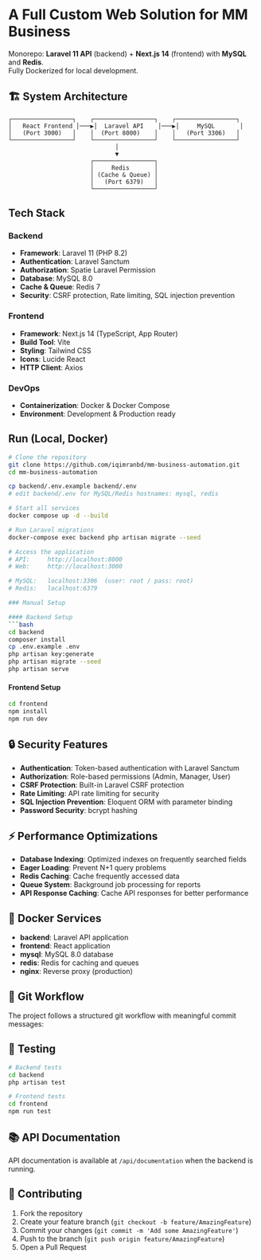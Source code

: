 # A Full Custom Web Solution for MM Business

Monorepo: **Laravel 11 API** (backend) + **Next.js 14** (frontend) with **MySQL** and **Redis**.  
Fully Dockerized for local development.

## 🏗️ System Architecture

```
┌─────────────────┐    ┌─────────────────┐    ┌─────────────────┐
│   React Frontend │───▶│  Laravel API    │───▶│     MySQL       │
│   (Port 3000)   │    │  (Port 8000)    │    │   (Port 3306)   │
└─────────────────┘    └─────────────────┘    └─────────────────┘
                              │
                              ▼
                       ┌─────────────────┐
                       │     Redis       │
                       │ (Cache & Queue) │
                       │   (Port 6379)   │
                       └─────────────────┘
```

## Tech Stack

### Backend
- **Framework**: Laravel 11 (PHP 8.2)
- **Authentication**: Laravel Sanctum
- **Authorization**: Spatie Laravel Permission
- **Database**: MySQL 8.0
- **Cache & Queue**: Redis 7
- **Security**: CSRF protection, Rate limiting, SQL injection prevention

### Frontend
- **Framework**: Next.js 14 (TypeScript, App Router)
- **Build Tool**: Vite
- **Styling**: Tailwind CSS
- **Icons**: Lucide React
- **HTTP Client**: Axios

### DevOps
- **Containerization**: Docker & Docker Compose
- **Environment**: Development & Production ready

## Run (Local, Docker)
```bash
# Clone the repository
git clone https://github.com/iqimranbd/mm-business-automation.git
cd mm-business-automation

cp backend/.env.example backend/.env
# edit backend/.env for MySQL/Redis hostnames: mysql, redis

# Start all services
docker compose up -d --build

# Run Laravel migrations
docker-compose exec backend php artisan migrate --seed

# Access the application
# API:     http://localhost:8000
# Web:     http://localhost:3000

# MySQL:   localhost:3306  (user: root / pass: root)
# Redis:   localhost:6379

### Manual Setup

#### Backend Setup
```bash
cd backend
composer install
cp .env.example .env
php artisan key:generate
php artisan migrate --seed
php artisan serve
```

#### Frontend Setup
```bash
cd frontend
npm install
npm run dev
```

## 🔒 Security Features

- **Authentication**: Token-based authentication with Laravel Sanctum
- **Authorization**: Role-based permissions (Admin, Manager, User)
- **CSRF Protection**: Built-in Laravel CSRF protection
- **Rate Limiting**: API rate limiting for security
- **SQL Injection Prevention**: Eloquent ORM with parameter binding
- **Password Security**: bcrypt hashing

## ⚡ Performance Optimizations

- **Database Indexing**: Optimized indexes on frequently searched fields
- **Eager Loading**: Prevent N+1 query problems
- **Redis Caching**: Cache frequently accessed data
- **Queue System**: Background job processing for reports
- **API Response Caching**: Cache API responses for better performance

## 🐳 Docker Services

- **backend**: Laravel API application
- **frontend**: React application
- **mysql**: MySQL 8.0 database
- **redis**: Redis for caching and queues
- **nginx**: Reverse proxy (production)

## 📝 Git Workflow

The project follows a structured git workflow with meaningful commit messages:

## 🧪 Testing

```bash
# Backend tests
cd backend
php artisan test

# Frontend tests
cd frontend
npm run test
```

## 📚 API Documentation

API documentation is available at `/api/documentation` when the backend is running.

## 🤝 Contributing

1. Fork the repository
2. Create your feature branch (`git checkout -b feature/AmazingFeature`)
3. Commit your changes (`git commit -m 'Add some AmazingFeature'`)
4. Push to the branch (`git push origin feature/AmazingFeature`)
5. Open a Pull Request